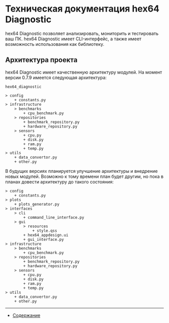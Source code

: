 # Техническая документация hex64 Diagnostic
hex64 Diagnostic позволяет анализировать, мониторить и тестировать ваш ПК. hex64 Diagnostic имеет CLI-интерфейс, а также имеет возможность использования как библиотеку.

## Архитектура проекта
hex64 Diagnostic имеет качественную архитектуру модулей. На момент версии 0.7.9 имеется следующая архитектура:

```
hex64_diagnostic

> config
    + constants.py
> infrastructure
    > benchmarks
        + cpu_benchmark.py
    > repositories
        + benchmark_repository.py
        + hardware_repository.py
    > sensors
        + cpu.py
        + disk.py
        + ram.py
        + temp.py
> utils
    + data_convertor.py
    + other.py
```

В будущих версиях планируется улучшение архитектуры и внедрение новых модулей. Возможно к тому времени план будет другим, но пока в планах довести архитектуру до такого состояния:

```
> config
    + constants.py
> plots
    + plots_generator.py
> interfaces
    > cli
        + command_line_interface.py
    > gui
        > resources
            + style.qss
        + hex64_appdesign.ui
        + gui_interface.py
> infrastructure
    > benchmarks
        + cpu_benchmark.py
    > repositories
        + benchmark_repository.py
        + hardware_repository.py
    > sensors
        + cpu.py
        + disk.py
        + ram.py
        + temp.py
> utils
    + data_convertor.py
    + other.py
```

---

 + [Содержание](./index.md)
